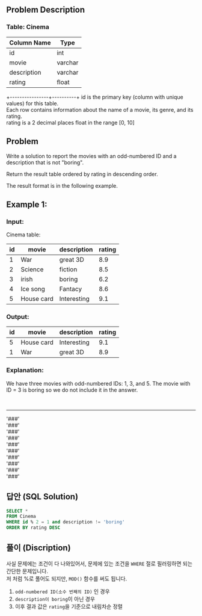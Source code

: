## Problem Description

### Table: Cinema

| Column Name    | Type     |
|----------------|----------|
| id             | int      |
| movie          | varchar  |
| description    | varchar  |
| rating         | float    |
+----------------+----------+
id is the primary key (column with unique values) for this table.  
Each row contains information about the name of a movie, its genre, and its rating.  
rating is a 2 decimal places float in the range [0, 10]
 
## Problem

Write a solution to report the movies with an odd-numbered ID and a description that is not "boring".  

Return the result table ordered by rating in descending order.  

The result format is in the following example.

 

## Example 1:

### Input: 
Cinema table:

| id | movie      | description | rating |
|----|------------|-------------|--------|
| 1  | War        | great 3D    | 8.9    |
| 2  | Science    | fiction     | 8.5    |
| 3  | irish      | boring      | 6.2    |
| 4  | Ice song   | Fantacy     | 8.6    |
| 5  | House card | Interesting | 9.1    |

### Output: 

| id | movie      | description | rating |
|----|------------|-------------|--------|
| 5  | House card | Interesting | 9.1    |
| 1  | War        | great 3D    | 8.9    |

### Explanation: 
We have three movies with odd-numbered IDs: 1, 3, and 5. The movie with ID = 3 is boring so we do not include it in the answer.



<br/>

---
'###'  
'###'  
'###'  
'###'  
'###'  
'###'  
'###'  
'###'  
'###'  
'###'  

## 답안 (SQL Solution)

```sql
SELECT *
FROM Cinema
WHERE id % 2 = 1 and description != 'boring'
ORDER BY rating DESC
```

## 풀이 (Discription)
사실 문제에는 조건이 다 나와있어서, 문제에 있는 조건을 `WHERE` 절로 필러링하면 되는 간단한 문제입니다.  
저 처럼 %로 풀어도 되지만, `MOD()` 함수를 써도 됩니다.  

1. `odd-numbered ID(소수 번째의 ID)` 인 경우
2. `description이 boring`이 아닌 경우
3. 이후 결과 값은 `rating`을 기준으로 내림차순 정렬